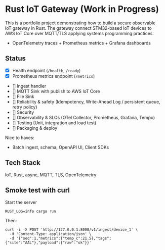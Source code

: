 # Rust IoT Gateway (Work in Progress)

This is a portfolio project demonstrating how to build a secure observable IoT gateway in Rust.
The gateway connect STM32-based IoT devices to AWS IoT Core over MQTT/TLS applying systems programming practices.

- OpenTelemetry traces + Prometheus metrics + Grafana dashboards

## Status
- [x] Health endpoint (`/health`, `/ready`)
- [x] Prometheus metrics endpoint (`/metrics`)
- [] Ingest handler
- [] MQTT Sink with publish to AWS IoT Core
- [] File Sink
- [] Reliability & safety (Idempotency, Write-Ahead Log / persistent queue, retry policy)
- [] Security
- [] Observability & SLOs (OTel Collector, Prometheus, Grafana, Tempo)
- [] Testing (Unit, integration and load test)
- [] Packaging & deploy

Nice to haves:
- Batch ingest, schema, OpenAPI UI, Client SDKs

## Tech Stack
IoT, Rust, async, MQTT, TLS, OpenTelemetry

## Smoke test with curl
Start the server
```
RUST_LOG=info cargo run
```
Then:
```
curl -i -X POST 'http://127.0.0.1:8000/v1/ingest/device_1' \
  -H 'Content-Type: application/json' \
  -d '{"seq":1,"metrics":{"temp_c":21.5},"tags":{"site":"AAL"},"payload":{"raw":"ok"}}'
```
